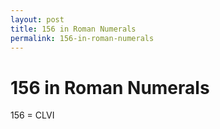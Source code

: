```yaml
---
layout: post
title: 156 in Roman Numerals
permalink: 156-in-roman-numerals
---
```


# 156 in Roman Numerals

156 = CLVI
